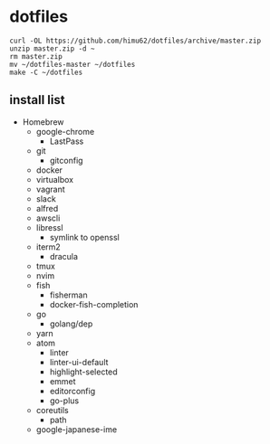# dotfiles

```
curl -OL https://github.com/himu62/dotfiles/archive/master.zip
unzip master.zip -d ~
rm master.zip
mv ~/dotfiles-master ~/dotfiles
make -C ~/dotfiles
```

## install list

- Homebrew
  + google-chrome
    * LastPass
  + git
    * gitconfig
  + docker
  + virtualbox
  + vagrant
  + slack
  + alfred
  + awscli
  + libressl
    * symlink to openssl
  + iterm2
    * dracula
  + tmux
  + nvim
  + fish
    * fisherman
    * docker-fish-completion
  + go
    * golang/dep
  + yarn
  + atom
    * linter
    * linter-ui-default
    * highlight-selected
    * emmet
    * editorconfig
    * go-plus
  + coreutils
    * path
  + google-japanese-ime

